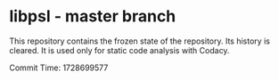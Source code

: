 # libpsl - master branch

This repository contains the frozen state of the repository.
Its history is cleared. It is used only for static code
analysis with Codacy.

Commit Time: 1728699577